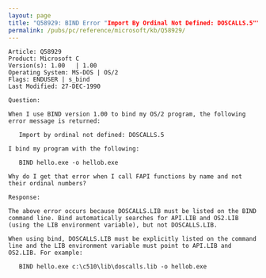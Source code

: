 ```yaml
---
layout: page
title: "Q58929: BIND Error "Import By Ordinal Not Defined: DOSCALLS.5""
permalink: /pubs/pc/reference/microsoft/kb/Q58929/
---
```


	Article: Q58929
	Product: Microsoft C
	Version(s): 1.00   | 1.00
	Operating System: MS-DOS | OS/2
	Flags: ENDUSER | s_bind
	Last Modified: 27-DEC-1990
	
	Question:
	
	When I use BIND version 1.00 to bind my OS/2 program, the following
	error message is returned:
	
	   Import by ordinal not defined: DOSCALLS.5
	
	I bind my program with the following:
	
	   BIND hello.exe -o hellob.exe
	
	Why do I get that error when I call FAPI functions by name and not
	their ordinal numbers?
	
	Response:
	
	The above error occurs because DOSCALLS.LIB must be listed on the BIND
	command line. Bind automatically searches for API.LIB and OS2.LIB
	(using the LIB environment variable), but not DOSCALLS.LIB.
	
	When using bind, DOSCALLS.LIB must be explicitly listed on the command
	line and the LIB environment variable must point to API.LIB and
	OS2.LIB. For example:
	
	   BIND hello.exe c:\c510\lib\doscalls.lib -o hellob.exe
